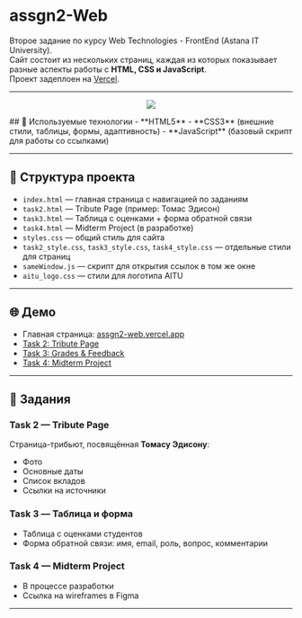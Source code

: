 # assgn2-Web

Второе задание по курсу Web Technologies - FrontEnd (Astana IT University).  
Сайт состоит из нескольких страниц, каждая из которых показывает разные аспекты работы с **HTML, CSS и JavaScript**.  
Проект задеплоен на [Vercel](https://assgn2-web.vercel.app/).

---

<p align="center">
<img src="https://skillicons.dev/icons?i=html,css,js" />
</p>
## 🚀 Используемые технологии
- **HTML5**  
- **CSS3** (внешние стили, таблицы, формы, адаптивность)  
- **JavaScript** (базовый скрипт для работы со ссылками)  

---

## 📂 Структура проекта

- `index.html` — главная страница с навигацией по заданиям  
- `task2.html` — Tribute Page (пример: Томас Эдисон)  
- `task3.html` — Таблица с оценками + форма обратной связи  
- `task4.html` — Midterm Project (в разработке)  
- `styles.css` — общий стиль для сайта  
- `task2_style.css`, `task3_style.css`, `task4_style.css` — отдельные стили для страниц  
- `sameWindow.js` — скрипт для открытия ссылок в том же окне  
- `aitu_logo.css` — стили для логотипа AITU  

---

## 🌐 Демо

- Главная страница: [assgn2-web.vercel.app](https://assgn2-web.vercel.app/)  
- [Task 2: Tribute Page](https://assgn2-web.vercel.app/task2.html)  
- [Task 3: Grades & Feedback](https://assgn2-web.vercel.app/task3.html)  
- [Task 4: Midterm Project](https://assgn2-web.vercel.app/task4.html)  

---

## 📌 Задания

### Task 2 — Tribute Page  
Страница-трибьют, посвящённая **Томасу Эдисону**:  
- Фото  
- Основные даты  
- Список вкладов  
- Ссылки на источники  

### Task 3 — Таблица и форма  
- Таблица с оценками студентов  
- Форма обратной связи: имя, email, роль, вопрос, комментарии  

### Task 4 — Midterm Project  
- В процессе разработки  
- Ссылка на wireframes в Figma  

---


